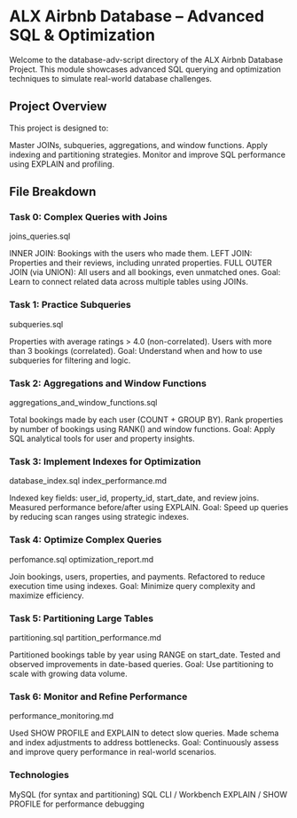 # ALX Airbnb Database – Advanced SQL & Optimization
Welcome to the database-adv-script directory of the ALX Airbnb Database Project. This module showcases advanced SQL querying and optimization techniques to simulate real-world database challenges.

## Project Overview
This project is designed to:

Master JOINs, subqueries, aggregations, and window functions.
Apply indexing and partitioning strategies.
Monitor and improve SQL performance using EXPLAIN and profiling.
## File Breakdown
### Task 0: Complex Queries with Joins
joins_queries.sql

INNER JOIN: Bookings with the users who made them.
LEFT JOIN: Properties and their reviews, including unrated properties.
FULL OUTER JOIN (via UNION): All users and all bookings, even unmatched ones.
Goal: Learn to connect related data across multiple tables using JOINs.

### Task 1: Practice Subqueries
subqueries.sql

Properties with average ratings > 4.0 (non-correlated).
Users with more than 3 bookings (correlated).
Goal: Understand when and how to use subqueries for filtering and logic.

### Task 2: Aggregations and Window Functions
aggregations_and_window_functions.sql

Total bookings made by each user (COUNT + GROUP BY).
Rank properties by number of bookings using RANK() and window functions.
Goal: Apply SQL analytical tools for user and property insights.

### Task 3: Implement Indexes for Optimization
database_index.sql
index_performance.md

Indexed key fields: user_id, property_id, start_date, and review joins.
Measured performance before/after using EXPLAIN.
Goal: Speed up queries by reducing scan ranges using strategic indexes.

### Task 4: Optimize Complex Queries
perfomance.sql
optimization_report.md

Join bookings, users, properties, and payments.
Refactored to reduce execution time using indexes.
Goal: Minimize query complexity and maximize efficiency.

### Task 5: Partitioning Large Tables
partitioning.sql
partition_performance.md

Partitioned bookings table by year using RANGE on start_date.
Tested and observed improvements in date-based queries.
Goal: Use partitioning to scale with growing data volume.

### Task 6: Monitor and Refine Performance
performance_monitoring.md

Used SHOW PROFILE and EXPLAIN to detect slow queries.
Made schema and index adjustments to address bottlenecks.
Goal: Continuously assess and improve query performance in real-world scenarios.

### Technologies
MySQL (for syntax and partitioning)
SQL CLI / Workbench
EXPLAIN / SHOW PROFILE for performance debugging
